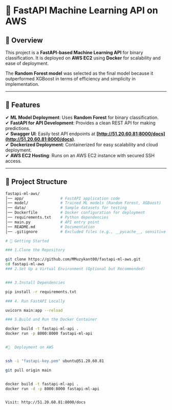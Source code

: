 # 🚀 FastAPI Machine Learning API on AWS

## 📌 Overview  
This project is a **FastAPI-based Machine Learning API** for binary classification. It is deployed on **AWS EC2** using **Docker** for scalability and ease of deployment.

The **Random Forest model** was selected as the final model because it outperformed XGBoost in terms of efficiency and simplicity in implementation.

---

## 🎯 Features  
✔ **ML Model Deployment**: Uses **Random Forest** for binary classification.  
✔ **FastAPI for API Development**: Provides a clean REST API for making predictions.  
✔ **Swagger UI**: Easily test API endpoints at **[http://51.20.60.81:8000/docs](http://51.20.60.81:8000/docs)**.  
✔ **Dockerized Deployment**: Containerized for easy scalability and cloud deployment.  
✔ **AWS EC2 Hosting**: Runs on an AWS EC2 instance with secured SSH access.  

---

## 📂 Project Structure  
```bash
fastapi-ml-aws/
│── app/                # FastAPI application code
│── model/              # Trained ML models (Random Forest, XGBoost)
│── data/               # Sample datasets for testing
│── Dockerfile          # Docker configuration for deployment
│── requirements.txt    # Python dependencies
│── main.py             # API entry point
│── README.md           # Documentation
│── .gitignore          # Excluded files (e.g., __pycache__, sensitive keys)

# 🚀 Getting Started

### 1.Clone the Repository

git clone https://github.com/MMuzykant00/fastapi-ml-aws.git
cd fastapi-ml-aws
### 2.Set Up a Virtual Environment (Optional but Recommended)


### 3.Install Dependencies

pip install -r requirements.txt

### 4. Run FastAPI Locally

uvicorn main:app --reload

### 5.Build and Run the Docker Container

docker build -t fastapi-ml-api .
docker run -p 8000:8000 fastapi-ml-api


#🚀  Deployment on AWS


ssh -i "fastapi-key.pem" ubuntu@51.20.60.81

git pull origin main


docker build -t fastapi-ml-api .
docker run -d -p 8000:8000 fastapi-ml-api


Visit: http://51.20.60.81:8000/docs

